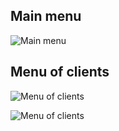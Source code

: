 Main menu
---------
![Main menu](https://s8.hostingkartinok.com/uploads/images/2019/01/cccb959dc3948ee44b35ab587ca4fa30.png)

Menu of clients
---------------
![Menu of clients](https://s8.hostingkartinok.com/uploads/images/2019/01/b3bc313f16b318d499445370bb5fd17d.png)

![Menu of clients](https://psv4.userapi.com/c848020/u134387836/docs/d9/4b4ca2477197/333.gif?extra=UUiMj1-AbIhP83hPS55PidmllcGWOCZVf32oA-sYuNsy4bbDJjTF80F44m5BX3AfevflskXkuz81WWbGsZaoqUXCDSLuYeR-25hZNGDSkVkHuP9bOWc8yOi4NkHNsfcTEpYyGCVlZbFAVnznbaypOuGlVg)
